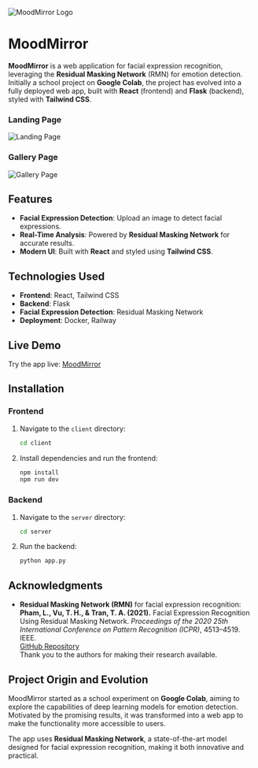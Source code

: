 
![MoodMirror Logo](https://github.com/user-attachments/assets/bfad1476-f614-460e-86bd-221658fbaac2)
# MoodMirror

**MoodMirror** is a web application for facial expression recognition, leveraging the **Residual Masking Network** (RMN) for emotion detection. Initially a school project on **Google Colab**, the project has evolved into a fully deployed web app, built with **React** (frontend) and **Flask** (backend), styled with **Tailwind CSS**.

### Landing Page
![Landing Page](https://github.com/user-attachments/assets/bd03c319-959e-4145-a2a2-2af15789c23f)

### Gallery Page
![Gallery Page](https://github.com/user-attachments/assets/9baf7d42-70c3-413c-8dbd-d5d4a1a5f266)

## Features

- **Facial Expression Detection**: Upload an image to detect facial expressions.
- **Real-Time Analysis**: Powered by **Residual Masking Network** for accurate results.
- **Modern UI**: Built with **React** and styled using **Tailwind CSS**.

## Technologies Used

- **Frontend**: React, Tailwind CSS
- **Backend**: Flask
- **Facial Expression Detection**: Residual Masking Network
- **Deployment**: Docker, Railway

## Live Demo

Try the app live: [MoodMirror](https://moodmirror-production.up.railway.app/)

## Installation

### Frontend

1. Navigate to the `client` directory:

   ```bash
   cd client
   ```

2. Install dependencies and run the frontend:

   ```bash
   npm install
   npm run dev
   ```

### Backend

1. Navigate to the `server` directory:

   ```bash
   cd server
   ```

2. Run the backend:

   ```bash
   python app.py
   ```


## Acknowledgments

- **Residual Masking Network (RMN)** for facial expression recognition:  
  **Pham, L., Vu, T. H., & Tran, T. A. (2021).** Facial Expression Recognition Using Residual Masking Network. *Proceedings of the 2020 25th International Conference on Pattern Recognition (ICPR)*, 4513–4519. IEEE.  
  [GitHub Repository](https://github.com/phamquiluan/ResidualMaskingNetwork)  
  Thank you to the authors for making their research available.

## Project Origin and Evolution

MoodMirror started as a school experiment on **Google Colab**, aiming to explore the capabilities of deep learning models for emotion detection. Motivated by the promising results, it was transformed into a web app to make the functionality more accessible to users. 

The app uses **Residual Masking Network**, a state-of-the-art model designed for facial expression recognition, making it both innovative and practical.
